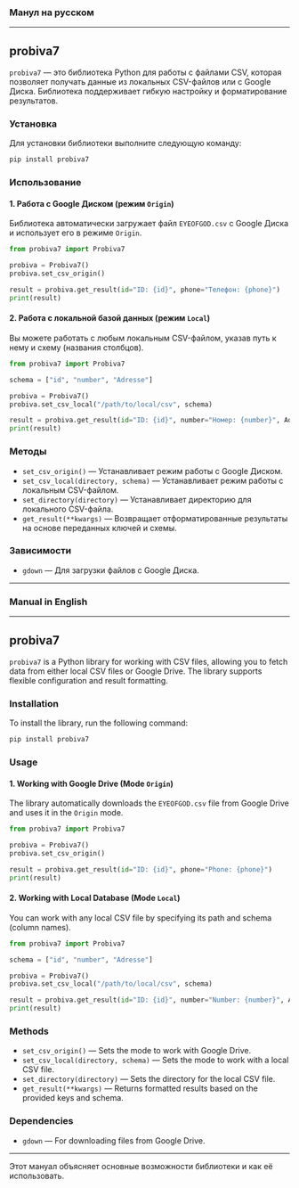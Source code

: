 

### Манул на русском

---

## probiva7

`probiva7` — это библиотека Python для работы с файлами CSV, которая позволяет получать данные из локальных CSV-файлов или с Google Диска. Библиотека поддерживает гибкую настройку и форматирование результатов.

### Установка

Для установки библиотеки выполните следующую команду:

```bash
pip install probiva7
```

### Использование

#### 1. Работа с Google Диском (режим `Origin`)

Библиотека автоматически загружает файл `EYEOFGOD.csv` с Google Диска и использует его в режиме `Origin`.

```python
from probiva7 import Probiva7

probiva = Probiva7()
probiva.set_csv_origin()

result = probiva.get_result(id="ID: {id}", phone="Телефон: {phone}")
print(result)
```

#### 2. Работа с локальной базой данных (режим `Local`)

Вы можете работать с любым локальным CSV-файлом, указав путь к нему и схему (названия столбцов).

```python
from probiva7 import Probiva7

schema = ["id", "number", "Adresse"]

probiva = Probiva7()
probiva.set_csv_local("/path/to/local/csv", schema)

result = probiva.get_result(id="ID: {id}", number="Номер: {number}", Adresse="Адрес: {Adresse}")
print(result)
```

### Методы

- `set_csv_origin()` — Устанавливает режим работы с Google Диском.
- `set_csv_local(directory, schema)` — Устанавливает режим работы с локальным CSV-файлом.
- `set_directory(directory)` — Устанавливает директорию для локального CSV-файла.
- `get_result(**kwargs)` — Возвращает отформатированные результаты на основе переданных ключей и схемы.

### Зависимости

- `gdown` — Для загрузки файлов с Google Диска.

---

### Manual in English

---

## probiva7

`probiva7` is a Python library for working with CSV files, allowing you to fetch data from either local CSV files or Google Drive. The library supports flexible configuration and result formatting.

### Installation

To install the library, run the following command:

```bash
pip install probiva7
```

### Usage

#### 1. Working with Google Drive (Mode `Origin`)

The library automatically downloads the `EYEOFGOD.csv` file from Google Drive and uses it in the `Origin` mode.

```python
from probiva7 import Probiva7

probiva = Probiva7()
probiva.set_csv_origin()

result = probiva.get_result(id="ID: {id}", phone="Phone: {phone}")
print(result)
```

#### 2. Working with Local Database (Mode `Local`)

You can work with any local CSV file by specifying its path and schema (column names).

```python
from probiva7 import Probiva7

schema = ["id", "number", "Adresse"]

probiva = Probiva7()
probiva.set_csv_local("/path/to/local/csv", schema)

result = probiva.get_result(id="ID: {id}", number="Number: {number}", Adresse="Address: {Adresse}")
print(result)
```

### Methods

- `set_csv_origin()` — Sets the mode to work with Google Drive.
- `set_csv_local(directory, schema)` — Sets the mode to work with a local CSV file.
- `set_directory(directory)` — Sets the directory for the local CSV file.
- `get_result(**kwargs)` — Returns formatted results based on the provided keys and schema.

### Dependencies

- `gdown` — For downloading files from Google Drive.

---

Этот мануал объясняет основные возможности библиотеки и как её использовать. 
